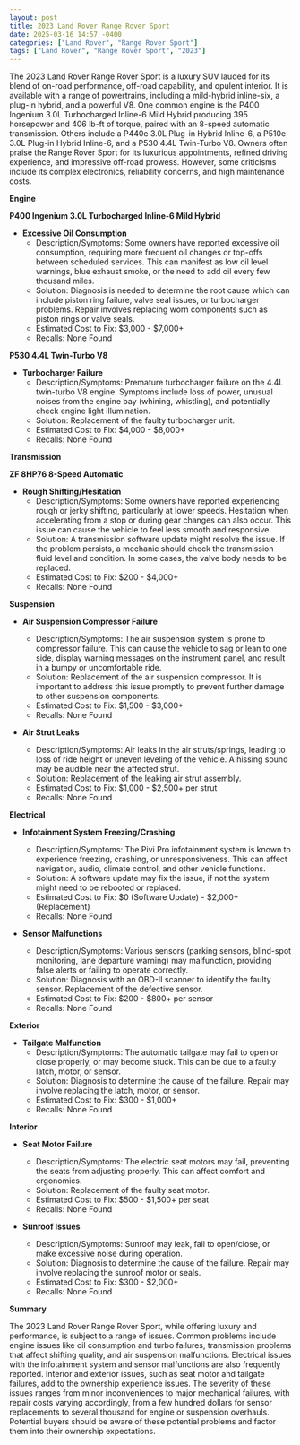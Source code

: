 ```yaml
---
layout: post
title: 2023 Land Rover Range Rover Sport
date: 2025-03-16 14:57 -0400
categories: ["Land Rover", "Range Rover Sport"]
tags: ["Land Rover", "Range Rover Sport", "2023"]
---
```

The 2023 Land Rover Range Rover Sport is a luxury SUV lauded for its blend of on-road performance, off-road capability, and opulent interior. It is available with a range of powertrains, including a mild-hybrid inline-six, a plug-in hybrid, and a powerful V8. One common engine is the P400 Ingenium 3.0L Turbocharged Inline-6 Mild Hybrid producing 395 horsepower and 406 lb-ft of torque, paired with an 8-speed automatic transmission. Others include a P440e 3.0L Plug-in Hybrid Inline-6, a P510e 3.0L Plug-in Hybrid Inline-6, and a P530 4.4L Twin-Turbo V8. Owners often praise the Range Rover Sport for its luxurious appointments, refined driving experience, and impressive off-road prowess. However, some criticisms include its complex electronics, reliability concerns, and high maintenance costs.

**Engine**

**P400 Ingenium 3.0L Turbocharged Inline-6 Mild Hybrid**

*   **Excessive Oil Consumption**
    *   Description/Symptoms: Some owners have reported excessive oil consumption, requiring more frequent oil changes or top-offs between scheduled services. This can manifest as low oil level warnings, blue exhaust smoke, or the need to add oil every few thousand miles.
    *   Solution: Diagnosis is needed to determine the root cause which can include piston ring failure, valve seal issues, or turbocharger problems. Repair involves replacing worn components such as piston rings or valve seals.
    *   Estimated Cost to Fix: $3,000 - $7,000+
    *   Recalls: None Found

**P530 4.4L Twin-Turbo V8**

*   **Turbocharger Failure**
    *   Description/Symptoms: Premature turbocharger failure on the 4.4L twin-turbo V8 engine. Symptoms include loss of power, unusual noises from the engine bay (whining, whistling), and potentially check engine light illumination.
    *   Solution: Replacement of the faulty turbocharger unit.
    *   Estimated Cost to Fix: $4,000 - $8,000+
    *   Recalls: None Found

**Transmission**

**ZF 8HP76 8-Speed Automatic**

*   **Rough Shifting/Hesitation**
    *   Description/Symptoms: Some owners have reported experiencing rough or jerky shifting, particularly at lower speeds. Hesitation when accelerating from a stop or during gear changes can also occur. This issue can cause the vehicle to feel less smooth and responsive.
    *   Solution: A transmission software update might resolve the issue. If the problem persists, a mechanic should check the transmission fluid level and condition. In some cases, the valve body needs to be replaced.
    *   Estimated Cost to Fix: $200 - $4,000+
    *   Recalls: None Found

**Suspension**

*   **Air Suspension Compressor Failure**
    *   Description/Symptoms: The air suspension system is prone to compressor failure. This can cause the vehicle to sag or lean to one side, display warning messages on the instrument panel, and result in a bumpy or uncomfortable ride.
    *   Solution: Replacement of the air suspension compressor. It is important to address this issue promptly to prevent further damage to other suspension components.
    *   Estimated Cost to Fix: $1,500 - $3,000+
    *   Recalls: None Found

*   **Air Strut Leaks**
    *   Description/Symptoms: Air leaks in the air struts/springs, leading to loss of ride height or uneven leveling of the vehicle. A hissing sound may be audible near the affected strut.
    *   Solution: Replacement of the leaking air strut assembly.
    *   Estimated Cost to Fix: $1,000 - $2,500+ per strut
    *   Recalls: None Found

**Electrical**

*   **Infotainment System Freezing/Crashing**
    *   Description/Symptoms: The Pivi Pro infotainment system is known to experience freezing, crashing, or unresponsiveness. This can affect navigation, audio, climate control, and other vehicle functions.
    *   Solution: A software update may fix the issue, if not the system might need to be rebooted or replaced.
    *   Estimated Cost to Fix: $0 (Software Update) - $2,000+ (Replacement)
    *   Recalls: None Found

*   **Sensor Malfunctions**
    *   Description/Symptoms: Various sensors (parking sensors, blind-spot monitoring, lane departure warning) may malfunction, providing false alerts or failing to operate correctly.
    *   Solution: Diagnosis with an OBD-II scanner to identify the faulty sensor. Replacement of the defective sensor.
    *   Estimated Cost to Fix: $200 - $800+ per sensor
    *   Recalls: None Found

**Exterior**

*   **Tailgate Malfunction**
    *   Description/Symptoms: The automatic tailgate may fail to open or close properly, or may become stuck. This can be due to a faulty latch, motor, or sensor.
    *   Solution: Diagnosis to determine the cause of the failure. Repair may involve replacing the latch, motor, or sensor.
    *   Estimated Cost to Fix: $300 - $1,000+
    *   Recalls: None Found

**Interior**

*   **Seat Motor Failure**
    *   Description/Symptoms: The electric seat motors may fail, preventing the seats from adjusting properly. This can affect comfort and ergonomics.
    *   Solution: Replacement of the faulty seat motor.
    *   Estimated Cost to Fix: $500 - $1,500+ per seat
    *   Recalls: None Found

*   **Sunroof Issues**
    *   Description/Symptoms: Sunroof may leak, fail to open/close, or make excessive noise during operation.
    *   Solution: Diagnosis to determine the cause of the failure. Repair may involve replacing the sunroof motor or seals.
    *   Estimated Cost to Fix: $300 - $2,000+
    *   Recalls: None Found

**Summary**

The 2023 Land Rover Range Rover Sport, while offering luxury and performance, is subject to a range of issues. Common problems include engine issues like oil consumption and turbo failures, transmission problems that affect shifting quality, and air suspension malfunctions. Electrical issues with the infotainment system and sensor malfunctions are also frequently reported. Interior and exterior issues, such as seat motor and tailgate failures, add to the ownership experience issues. The severity of these issues ranges from minor inconveniences to major mechanical failures, with repair costs varying accordingly, from a few hundred dollars for sensor replacements to several thousand for engine or suspension overhauls. Potential buyers should be aware of these potential problems and factor them into their ownership expectations.


